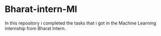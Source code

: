 # Bharat-intern-Ml
In this repository i completed the tasks that i got in the Machine Learning internship from Bharat Intern.

